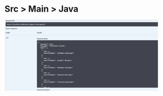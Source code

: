 # <a style="text-decoration:none" href="https://github.com/deveross/HRMSProject/tree/master/src/main/java/kodlamaio/humanResourcesProject">Src > Main > Java </a>
<img src="https://github.com/deveross/HRMSProject/blob/master/Project's%20Images/ss.png?raw=true"/>
